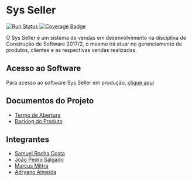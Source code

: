 # Sys Seller
[![Run Status](https://api.shippable.com/projects/59ac347a8a0298060000455a/badge?branch=master)](https://app.shippable.com/github/samuelrcosta/Sys-Seller)
[![Coverage Badge](https://api.shippable.com/projects/59ac347a8a0298060000455a/coverageBadge?branch=master)](https://app.shippable.com/github/samuelrcosta/Sys-Seller)

O Sys Seller é um sistema de vendas em desenvolvimento na disciplina de Construção de Software 2017/2, o mesmo irá atuar no gerenciamento de produtos, clientes e as respectivas vendas realizadas.

## Acesso ao Software
Para acesso ao software Sys Seller em produção, [clique aqui](https://smrc.000webhostapp.com/)

## Documentos do Projeto
* [Termo de Abertura](https://github.com/samuelrcosta/Sys-Seller/blob/master/Docs/Termo%20de%20Abertura.md)
* [Backlog do Produto](https://github.com/samuelrcosta/Sys-Seller/blob/master/Docs/Defini%C3%A7%C3%A3o%20dos%20Requisitos%20da%20aplica%C3%A7%C3%A3o%20Web.md)

## Integrantes
* [Samuel Rocha Costa](https://github.com/samuelrcosta)
* [João Pedro Salgado](https://github.com/)
* [Marcus Mittra](https://github.com/)
* [Adryano Almeida](https://github.com/)
